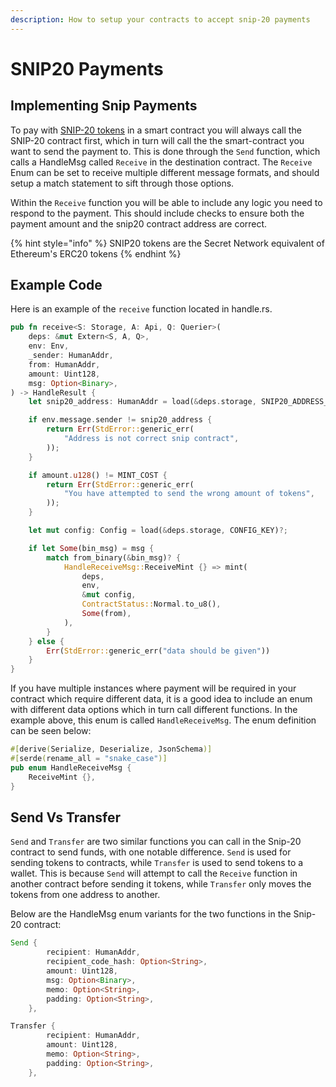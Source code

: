 ```yaml
---
description: How to setup your contracts to accept snip-20 payments
---
```


# SNIP20 Payments

## Implementing Snip Payments

To pay with [SNIP-20 tokens](../../snips/snip-20-spec-private-fungible-tokens.md) in a smart contract you will always call the SNIP-20 contract first, which in turn will call the the smart-contract you want to send the payment to. This is done through the `Send` function, which calls a HandleMsg called `Receive` in the destination contract. The `Receive` Enum can be set to receive multiple different message formats, and should setup a match statement to sift through those options.

Within the `Receive` function you will be able to include any logic you need to respond to the payment. This should include checks to ensure both the payment amount and the snip20 contract address are correct.

{% hint style="info" %}
SNIP20 tokens are the Secret Network equivalent of Ethereum's ERC20 tokens
{% endhint %}

## Example Code

Here is an example of the `receive` function located in handle.rs.

```rust
pub fn receive<S: Storage, A: Api, Q: Querier>(
    deps: &mut Extern<S, A, Q>,
    env: Env,
    _sender: HumanAddr,
    from: HumanAddr,
    amount: Uint128,
    msg: Option<Binary>,
) -> HandleResult {
    let snip20_address: HumanAddr = load(&deps.storage, SNIP20_ADDRESS_KEY)?;

    if env.message.sender != snip20_address {
        return Err(StdError::generic_err(
            "Address is not correct snip contract",
        ));
    }

    if amount.u128() != MINT_COST {
        return Err(StdError::generic_err(
            "You have attempted to send the wrong amount of tokens",
        ));
    }

    let mut config: Config = load(&deps.storage, CONFIG_KEY)?;

    if let Some(bin_msg) = msg {
        match from_binary(&bin_msg)? {
            HandleReceiveMsg::ReceiveMint {} => mint(
                deps,
                env,
                &mut config,
                ContractStatus::Normal.to_u8(),
                Some(from),
            ),
        }
    } else {
        Err(StdError::generic_err("data should be given"))
    }
}
```

If you have multiple instances where payment will be required in your contract which require different data, it is a good idea to include an enum with different data options which in turn call different functions. In the example above, this enum is called `HandleReceiveMsg`. The enum definition can be seen below:

```rust
#[derive(Serialize, Deserialize, JsonSchema)]
#[serde(rename_all = "snake_case")]
pub enum HandleReceiveMsg {
    ReceiveMint {},
}
```

## Send Vs Transfer

`Send` and `Transfer` are two similar functions you can call in the Snip-20 contract to send funds, with one notable difference. `Send` is used for sending tokens to contracts, while `Transfer` is used to send tokens to a wallet. This is because `Send` will attempt to call the `Receive` function in another contract before sending it tokens, while `Transfer` only moves the tokens from one address to another.

Below are the HandleMsg enum variants for the two functions in the Snip-20 contract:

```rust
Send {
        recipient: HumanAddr,
        recipient_code_hash: Option<String>,
        amount: Uint128,
        msg: Option<Binary>,
        memo: Option<String>,
        padding: Option<String>,
    },
```

```rust
Transfer {
        recipient: HumanAddr,
        amount: Uint128,
        memo: Option<String>,
        padding: Option<String>,
    },
```
